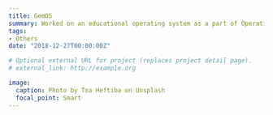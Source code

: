 ```yaml
---
title: GemOS
summary: Worked on an educational operating system as a part of Operating Systems course.
tags:
- Others
date: "2018-12-27T00:00:00Z"

# Optional external URL for project (replaces project detail page).
# external_link: http://example.org

image:
  caption: Photo by Toa Heftiba on Unsplash
  focal_point: Smart
---
```

